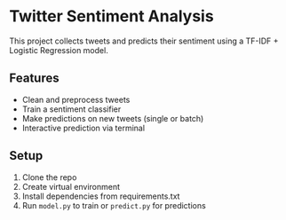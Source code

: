 # Twitter Sentiment Analysis

This project collects tweets and predicts their sentiment using a TF-IDF + Logistic Regression model.

## Features
- Clean and preprocess tweets
- Train a sentiment classifier
- Make predictions on new tweets (single or batch)
- Interactive prediction via terminal

## Setup
1. Clone the repo
2. Create virtual environment
3. Install dependencies from requirements.txt
4. Run `model.py` to train or `predict.py` for predictions
